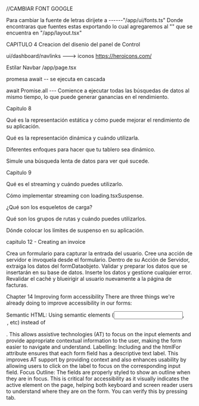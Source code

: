 //CAMBIAR FONT GOOGLE

Para cambiar la fuente de letras dirijete a 
------"/app/ui/fonts.ts"
Donde encontraras que fuentes estas exportando
lo cual agregaremos al "<body>" que se encuentra en "/app/layout.tsx"


CAPITULO 4
Creacion del disenio del panel de Control

ui/dashboard/navlinks  ---> iconos https://heroicons.com/


Estilar
Navbar /app/page.tsx

promesa await --  se ejecuta en cascada

await Promise.all --- Comience a ejecutar todas las búsquedas de datos al mismo tiempo, lo que puede generar ganancias en el rendimiento.


Capitulo 8 

Qué es la representación estática y cómo puede mejorar el rendimiento de su aplicación.

Qué es la representación dinámica y cuándo utilizarla.

Diferentes enfoques para hacer que tu tablero sea dinámico.

Simule una búsqueda lenta de datos para ver qué sucede.

Capitulo 9 

Qué es el streaming y cuándo puedes utilizarlo.

Cómo implementar streaming con loading.tsxSuspense.

¿Qué son los esqueletos de carga?

Qué son los grupos de rutas y cuándo puedes utilizarlos.

Dónde colocar los límites de suspenso en su aplicación.


capitulo 12 - Creating an invoice

Crea un formulario para capturar la entrada del usuario.
Cree una acción de servidor e invoquela desde el formulario.
Dentro de su Acción de Servidor, extraiga los datos del formDataobjeto.
Validar y preparar los datos que se insertarán en su base de datos.
Inserte los datos y gestione cualquier error.
Revalidar el caché y blueirigir al usuario nuevamente a la página de facturas.

Chapter 14
Improving form accessibility
There are three things we're already doing to improve accessibility in our forms:

Semantic HTML: Using semantic elements (<input>, <option>, etc) instead of <div>. This allows assistive technologies (AT) to focus on the input elements and provide appropriate contextual information to the user, making the form easier to navigate and understand.
Labelling: Including <label> and the htmlFor attribute ensures that each form field has a descriptive text label. This improves AT support by providing context and also enhances usability by allowing users to click on the label to focus on the corresponding input field.
Focus Outline: The fields are properly styled to show an outline when they are in focus. This is critical for accessibility as it visually indicates the active element on the page, helping both keyboard and screen reader users to understand where they are on the form. You can verify this by pressing tab.